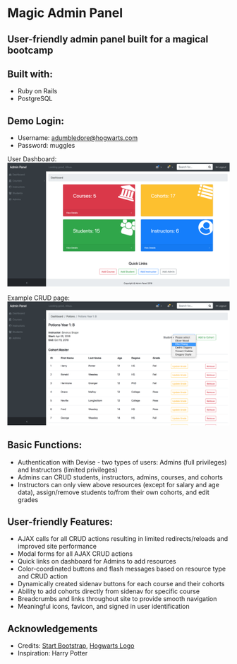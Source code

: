 # Magic Admin Panel
## User-friendly admin panel built for a magical bootcamp

## Built with:
* Ruby on Rails
* PostgreSQL

## Demo Login:
* Username: adumbledore@hogwarts.com
* Password: muggles

User Dashboard:
![dashboard](github/dashboard.png)

Example CRUD page:
![assign-students-to-cohort](github/assign-students-to-cohort.png)

## Basic Functions:
* Authentication with Devise - two types of users: Admins (full privileges) and Instructors (limited privileges)
* Admins can CRUD students, instructors, admins, courses, and cohorts
* Instructors can only view above resources (except for salary and age data), assign/remove students to/from their own cohorts, and edit grades

## User-friendly Features:
* AJAX calls for all CRUD actions resulting in limited redirects/reloads and improved site performance
* Modal forms for all AJAX CRUD actions
* Quick links on dashboard for Admins to add resources
* Color-coordinated buttons and flash messages based on resource type and CRUD action
* Dynamically created sidenav buttons for each course and their cohorts
* Ability to add cohorts directly from sidenav for specific course
* Breadcrumbs and links throughout site to provide smooth navigation
* Meaningful icons, favicon, and signed in user identification

## Acknowledgements
* Credits: [Start Bootstrap](https://github.com/BlackrockDigital/startbootstrap-sb-admin), [Hogwarts Logo](http://arilitv.com/harry-potter-coloring-page/harry-potter-coloring-page-hogwarts-crest-pages-cute/)
* Inspiration: Harry Potter
